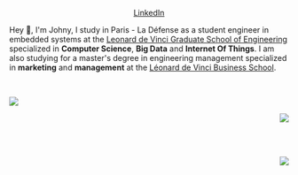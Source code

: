 <p align="center">
  <a href="https://www.linkedin.com/in/johny-lin/">LinkedIn</a> 
</p>

Hey 👋, I'm Johny, I study in Paris - La Défense as a student engineer in embedded systems at the [Leonard de Vinci Graduate School of Engineering](https://www.esilv.fr/en/) specialized in **Computer Science**, **Big Data** and **Internet Of Things**.
I am also studying for a master's degree in engineering management specialized in **marketing** and **management** at the [Léonard de Vinci Business School](https://www.emlv.fr/en/).



<b/>

<br/>
<p align="left">
  <img src="https://github-readme-stats.vercel.app/api?username=JohnyLn&theme=nord&show_icons=true&count_private=true">
</p>
<p align="right">
  <img src="https://github-readme-stats.vercel.app/api/wakatime?username=willianrod">
</p>
<br/>

<br/>

<p align="right">
  <img src="https://github-readme-stats.vercel.app/api/top-langs/?username=anuraghazra&langs_count=4">
</p>
<br/>
